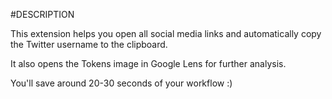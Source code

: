 #DESCRIPTION

This extension helps you open all social media links and automatically copy the Twitter username to the clipboard.

It also opens the Tokens image in Google Lens for further analysis.

You'll save around 20-30 seconds of your workflow :) 